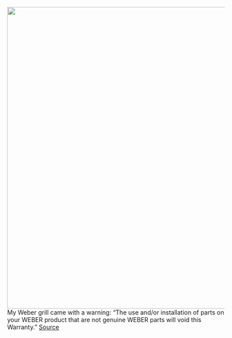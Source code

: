 <img src='https://cdn.vox-cdn.com/thumbor/fp7MdrR6frqybZ7EfrQa3W2ccxI=/309x132:2452x1656/1200x800/filters:focal(1137x733:1569x1165)/cdn.vox-cdn.com/uploads/chorus_image/image/71070709/1__1_.0.jpeg' width='700px' /><br/>
My Weber grill came with a warning: “The use and/or installation of parts on your WEBER product that are not genuine WEBER parts will void this Warranty.”
<a href='https://www.theverge.com/2022/7/8/23200649/right-to-repair-ftc-weber-third-party-parts-warranty-act'> Source <a/>